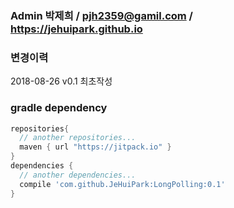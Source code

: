 ### Admin 박제희 / pjh2359@gamil.com / https://jehuipark.github.io
### 변경이력
2018-08-26 v0.1 최초작성


### gradle dependency 
``` groovy
repositories{
  // another repositories...
  maven { url "https://jitpack.io" }
}
dependencies {
  // another dependencies...
  compile 'com.github.JeHuiPark:LongPolling:0.1'
}
```
